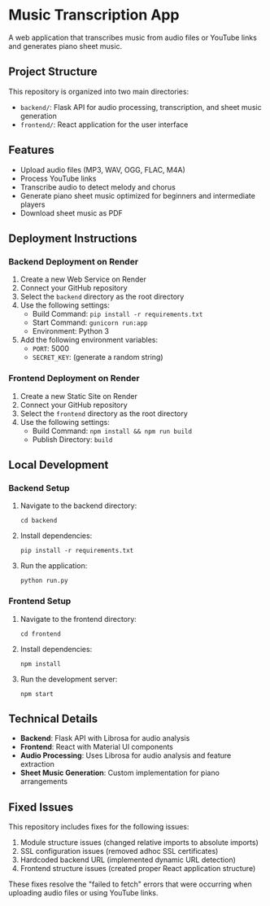 # Music Transcription App

A web application that transcribes music from audio files or YouTube links and generates piano sheet music.

## Project Structure

This repository is organized into two main directories:

- `backend/`: Flask API for audio processing, transcription, and sheet music generation
- `frontend/`: React application for the user interface

## Features

- Upload audio files (MP3, WAV, OGG, FLAC, M4A)
- Process YouTube links
- Transcribe audio to detect melody and chorus
- Generate piano sheet music optimized for beginners and intermediate players
- Download sheet music as PDF

## Deployment Instructions

### Backend Deployment on Render

1. Create a new Web Service on Render
2. Connect your GitHub repository
3. Select the `backend` directory as the root directory
4. Use the following settings:
   - Build Command: `pip install -r requirements.txt`
   - Start Command: `gunicorn run:app`
   - Environment: Python 3
5. Add the following environment variables:
   - `PORT`: 5000
   - `SECRET_KEY`: (generate a random string)

### Frontend Deployment on Render

1. Create a new Static Site on Render
2. Connect your GitHub repository
3. Select the `frontend` directory as the root directory
4. Use the following settings:
   - Build Command: `npm install && npm run build`
   - Publish Directory: `build`

## Local Development

### Backend Setup

1. Navigate to the backend directory:
   ```
   cd backend
   ```

2. Install dependencies:
   ```
   pip install -r requirements.txt
   ```

3. Run the application:
   ```
   python run.py
   ```

### Frontend Setup

1. Navigate to the frontend directory:
   ```
   cd frontend
   ```

2. Install dependencies:
   ```
   npm install
   ```

3. Run the development server:
   ```
   npm start
   ```

## Technical Details

- **Backend**: Flask API with Librosa for audio analysis
- **Frontend**: React with Material UI components
- **Audio Processing**: Uses Librosa for audio analysis and feature extraction
- **Sheet Music Generation**: Custom implementation for piano arrangements

## Fixed Issues

This repository includes fixes for the following issues:

1. Module structure issues (changed relative imports to absolute imports)
2. SSL configuration issues (removed adhoc SSL certificates)
3. Hardcoded backend URL (implemented dynamic URL detection)
4. Frontend structure issues (created proper React application structure)

These fixes resolve the "failed to fetch" errors that were occurring when uploading audio files or using YouTube links.
